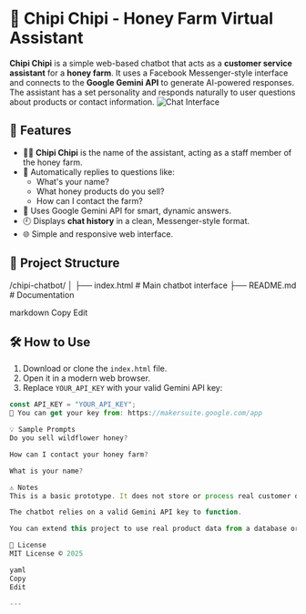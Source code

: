 # 💬 Chipi Chipi - Honey Farm Virtual Assistant

**Chipi Chipi** is a simple web-based chatbot that acts as a **customer service assistant** for a **honey farm**. It uses a Facebook Messenger-style interface and connects to the **Google Gemini API** to generate AI-powered responses. The assistant has a set personality and responds naturally to user questions about products or contact information.
![Chat Interface](https://raw.githubusercontent.com/nguyenleduy03/genmini_chat/main/screenshot.png)


## 🚀 Features

- 🧑‍💼 **Chipi Chipi** is the name of the assistant, acting as a staff member of the honey farm.
- 💬 Automatically replies to questions like:
  - What's your name?
  - What honey products do you sell?
  - How can I contact the farm?
- 🧠 Uses Google Gemini API for smart, dynamic answers.
- 🕘 Displays **chat history** in a clean, Messenger-style format.
- 🌐 Simple and responsive web interface.

## 📁 Project Structure

/chipi-chatbot/
│
├── index.html # Main chatbot interface
├── README.md # Documentation

markdown
Copy
Edit

## 🛠️ How to Use

1. Download or clone the `index.html` file.
2. Open it in a modern web browser.
3. Replace `YOUR_API_KEY` with your valid Gemini API key:

```javascript
const API_KEY = "YOUR_API_KEY";
🔐 You can get your key from: https://makersuite.google.com/app

💡 Sample Prompts
Do you sell wildflower honey?

How can I contact your honey farm?

What is your name?

⚠️ Notes
This is a basic prototype. It does not store or process real customer data.

The chatbot relies on a valid Gemini API key to function.

You can extend this project to use real product data from a database or JSON file.

📜 License
MIT License © 2025

yaml
Copy
Edit

---
